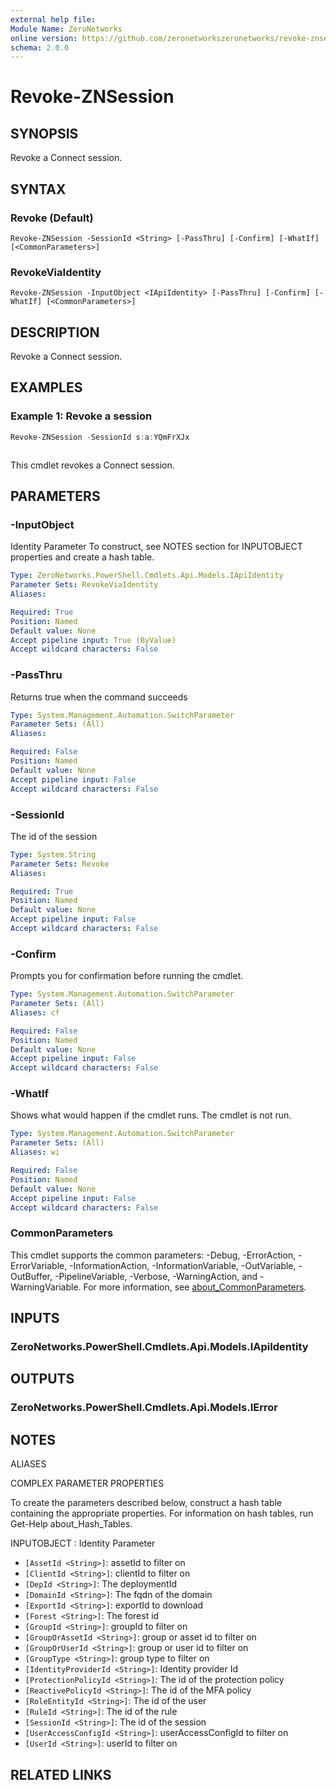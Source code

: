 ```yaml
---
external help file:
Module Name: ZeroNetworks
online version: https://github.com/zeronetworkszeronetworks/revoke-znsession
schema: 2.0.0
---
```


# Revoke-ZNSession

## SYNOPSIS
Revoke a Connect session.

## SYNTAX

### Revoke (Default)
```
Revoke-ZNSession -SessionId <String> [-PassThru] [-Confirm] [-WhatIf] [<CommonParameters>]
```

### RevokeViaIdentity
```
Revoke-ZNSession -InputObject <IApiIdentity> [-PassThru] [-Confirm] [-WhatIf] [<CommonParameters>]
```

## DESCRIPTION
Revoke a Connect session.

## EXAMPLES

### Example 1: Revoke a session
```powershell
Revoke-ZNSession -SessionId s:a:YQmFrXJx
```

```output

```

This cmdlet revokes a Connect session.

## PARAMETERS

### -InputObject
Identity Parameter
To construct, see NOTES section for INPUTOBJECT properties and create a hash table.

```yaml
Type: ZeroNetworks.PowerShell.Cmdlets.Api.Models.IApiIdentity
Parameter Sets: RevokeViaIdentity
Aliases:

Required: True
Position: Named
Default value: None
Accept pipeline input: True (ByValue)
Accept wildcard characters: False
```

### -PassThru
Returns true when the command succeeds

```yaml
Type: System.Management.Automation.SwitchParameter
Parameter Sets: (All)
Aliases:

Required: False
Position: Named
Default value: None
Accept pipeline input: False
Accept wildcard characters: False
```

### -SessionId
The id of the session

```yaml
Type: System.String
Parameter Sets: Revoke
Aliases:

Required: True
Position: Named
Default value: None
Accept pipeline input: False
Accept wildcard characters: False
```

### -Confirm
Prompts you for confirmation before running the cmdlet.

```yaml
Type: System.Management.Automation.SwitchParameter
Parameter Sets: (All)
Aliases: cf

Required: False
Position: Named
Default value: None
Accept pipeline input: False
Accept wildcard characters: False
```

### -WhatIf
Shows what would happen if the cmdlet runs.
The cmdlet is not run.

```yaml
Type: System.Management.Automation.SwitchParameter
Parameter Sets: (All)
Aliases: wi

Required: False
Position: Named
Default value: None
Accept pipeline input: False
Accept wildcard characters: False
```

### CommonParameters
This cmdlet supports the common parameters: -Debug, -ErrorAction, -ErrorVariable, -InformationAction, -InformationVariable, -OutVariable, -OutBuffer, -PipelineVariable, -Verbose, -WarningAction, and -WarningVariable. For more information, see [about_CommonParameters](http://go.microsoft.com/fwlink/?LinkID=113216).

## INPUTS

### ZeroNetworks.PowerShell.Cmdlets.Api.Models.IApiIdentity

## OUTPUTS

### ZeroNetworks.PowerShell.Cmdlets.Api.Models.IError

## NOTES

ALIASES

COMPLEX PARAMETER PROPERTIES

To create the parameters described below, construct a hash table containing the appropriate properties. For information on hash tables, run Get-Help about_Hash_Tables.


INPUTOBJECT <IApiIdentity>: Identity Parameter
  - `[AssetId <String>]`: assetId to filter on
  - `[ClientId <String>]`: clientId to filter on
  - `[DepId <String>]`: The deploymentId
  - `[DomainId <String>]`: The fqdn of the domain
  - `[ExportId <String>]`: exportId to download
  - `[Forest <String>]`: The forest id
  - `[GroupId <String>]`: groupId to filter on
  - `[GroupOrAssetId <String>]`: group or asset id to filter on
  - `[GroupOrUserId <String>]`: group or user id to filter on
  - `[GroupType <String>]`: group type to filter on
  - `[IdentityProviderId <String>]`: Identity provider Id
  - `[ProtectionPolicyId <String>]`: The id of the protection policy
  - `[ReactivePolicyId <String>]`: The id of the MFA policy
  - `[RoleEntityId <String>]`: The id of the user
  - `[RuleId <String>]`: The id of the rule
  - `[SessionId <String>]`: The id of the session
  - `[UserAccessConfigId <String>]`: userAccessConfigId to filter on
  - `[UserId <String>]`: userId to filter on

## RELATED LINKS

